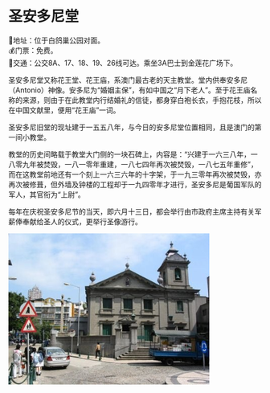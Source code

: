 # 圣安多尼堂  
📍地址：位于白鸽巢公园对面。  
💰门票：免费。  
🚌交通：公交8A、17、18、19、26线可达。乘坐3A巴士到金莲花广场下。  
  
圣安多尼堂又称花王堂、花王庙，系澳门最古老的天主教堂。堂内供奉安多尼（Antonio）神像。安多尼为“婚姻主保”，有如中国之“月下老人”。至于花王庙名称的来源，则由于在此教堂内行结婚礼的信徒，都身穿白袍长衣，手抱花枝，所以在中国文献里，便用“花王庙”一词。  
  
圣安多尼旧堂的现址建于一五五八年，与今日的安多尼堂位置相同，且是澳门的第一间小教堂。  
  
教堂的历史间略载于教堂大门侧的一块石碑上，内容是：“兴建于一六三八年，一八零九年被焚毁，一八一零年重建，一八七四年再次被焚毁，一八七五年重修”，而在这教堂前地还有一个刻上一六三六年的十字架，于一九三零年再次被焚毁，亦再次被修葺，但外墙及钟楼的工程却于一九四零年才进行，圣安多尼是葡国军队的军人，其官衔为“上尉”。　  
  
每年在庆祝圣安多尼节的当天，即六月十三日，都会举行由市政府主席主持有关军薪俸奉献给圣人的仪式，更举行圣像游行。  
  
![](https://raw.githubusercontent.com/szqq0512/Pic/main/img/202201212150873.png)  
